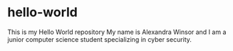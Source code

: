 # hello-world
This is my Hello World repository
My name is Alexandra Winsor and I am a junior computer science student specializing in cyber security.
